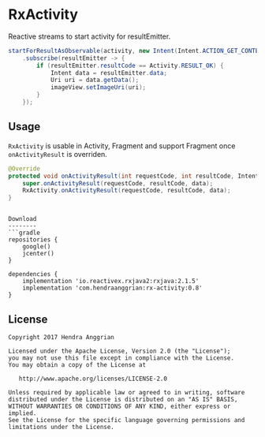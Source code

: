 RxActivity
==========
Reactive streams to start activity for resultEmitter.

```java
startForResultAsObservable(activity, new Intent(Intent.ACTION_GET_CONTENT).setType("image/*"))
    .subscribe(resultEmitter -> {
        if (resultEmitter.resultCode == Activity.RESULT_OK) {
            Intent data = resultEmitter.data;
            Uri uri = data.getData();
            imageView.setImageUri(uri);
        }
    });
```

Usage
-----
`RxActivity` is usable in Activity, Fragment and support Fragment once `onActivityResult` is overriden.
```java
@Override
protected void onActivityResult(int requestCode, int resultCode, Intent data) {
    super.onActivityResult(requestCode, resultCode, data);
    RxActivity.onActivityResult(requestCode, resultCode, data);
}
```
```

Download
--------
```gradle
repositories {
    google()
    jcenter()
}

dependencies {
    implementation 'io.reactivex.rxjava2:rxjava:2.1.5'
    implementation 'com.hendraanggrian:rx-activity:0.8'
}
```

License
-------
    Copyright 2017 Hendra Anggrian

    Licensed under the Apache License, Version 2.0 (the "License");
    you may not use this file except in compliance with the License.
    You may obtain a copy of the License at

       http://www.apache.org/licenses/LICENSE-2.0

    Unless required by applicable law or agreed to in writing, software
    distributed under the License is distributed on an "AS IS" BASIS,
    WITHOUT WARRANTIES OR CONDITIONS OF ANY KIND, either express or implied.
    See the License for the specific language governing permissions and
    limitations under the License.
